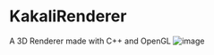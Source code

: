 # KakaliRenderer
A 3D Renderer made with C++ and OpenGL
![image](https://github.com/user-attachments/assets/a83d8f13-548a-4eb9-9c2c-006b3b1b0e0d)
